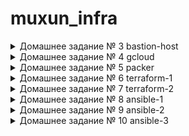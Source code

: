 # muxun_infra
<details><summary>Домашнее задание № 3 bastion-host</summary><p>

---

Подключение к someinternalhost в одну команду с помощью ключа передачи терминала в ssh

`ssh -tA home@35.210.12.2 ssh 10.132.0.3`

---
Алиасы в ssh_config

Нужно использовать параметр ProxyCommand:
~/.ssh/config с использованием netcat 

```
Host bastion
        HostName 35.210.12.2
        User home

Host someinternalhost
        ProxyCommand ssh bastion nc -q0 10.132.0.3 22

```

~/.ssh/config с использованием ключа -W

```
Host bastion
        HostName 35.210.12.2
        User home

Host someinternalhost
        ProxyCommand ssh -A bastion -W 10.132.0.3:22
```

---

Конфигурация подключения


```
bastion_IP = 35.210.12.2
someinternalhost_IP = 10.132.0.3
```

</p></details>



<details><summary>Домашнее задание № 4 gcloud</summary><p>

создан инстанс из gcloud <br> 
установлены ruby и mongodb <br>
задеплоено реддит прриложение <br>


```
testapp_IP = 34.76.222.110
testapp_port = 9292
```
создание нового инстанса с 
параметром стартап-скрипта 

```
gcloud compute instances create reddit-app \
--boot-disk-size=10GB \
--image-family ubuntu-1604-lts \
--image-project=ubuntu-os-cloud \
--machine-type=g1-small \
--tags puma-server \
--restart-on-failure \
----metadata-from-file startup-script=startup_script.sh

```


создание правила фаерволла для рандомного порта 8080(вместо 9292)

```
gcloud compute firewall-rules create another-default-puma-server \
 --network default  \
 --action allow  \
--direction ingress \
--rules tcp:8080  \
--source-ranges=0.0.0.0/0 \ 
--priority 1000  \
--target-tags puma-server
```


</p></details>

<details><summary>Домашнее задание № 5 packer</summary><p>
Packer - создание образов VM для различных провайдеров<br>

* установлен packer

```
cd ~
wget https://releases.hashicorp.com/packer/1.3.3/packer_1.3.3_linux_amd64.zip
unzip packer_1.3.3_linux_amd64.zip
sudo mv packer /usr/lib
rm packer_1.3.3_linux_amd64.zip

```

* произведена авторизация для аутентификации packer и terraform в GCP

```
gcloud auth application-default login

```

* создан шаблон для packer

```

 "builders": [
 {
 "type": "googlecompute",
 "project_id": "infra-226-212",
 "image_name": "reddit-base-{{timestamp}}",
 "image_family": "reddit-base",
 "source_image_family": "ubuntu-1604-lts",
 "zone": "europe-west1-b",
 "ssh_username": "appuser",
 "machine_type": "f1-micro"
 }
 ],
 "provisioners": [
 {
 "type": "shell",
 "script": "script/install_ruby.sh",
 "execute_command": "sudo {{.Path}}"
 },
 {
 "type": "shell",
 "script": "script/install_mongodb.sh",
 "execute_command": "sudo {{.Path}}"
 }
 ]
}

```

* на основе шаблона создан образ ubuntu1604 с предустановленными ruby и mongodb
* на основе образа создан инстанс и задеплоено приложение puma-server
* добавлено правило фаерволла для доступа к порту приложения 9292 инстанса reddit-app

* в шаблон добавлены параметры пользователя: обязательные для указания и указанные в самом шаблоне

```
{
   "variables": [
        {
        "project_id": null,
        "source_image_family": null,
        "machine_type": "f1-micro"
        }
        ],




  "builders": [
        {
        "type": "googlecompute",
        "project_id": "{{user `project_id`}}",
        "image_name": "reddit-base-{{timestamp}}",
        "image_family": "reddit-base",
        "source_image_family": "{{user `source_image_family`}}",
        "zone": "europe-west1-b",
        "ssh_username": "muxund",
        "machine_type": "{{user `machine_type`}}"
        }
        ],

 "provisioners": [
        {
        "type": "shell",
        "script": "script/install_ruby.sh",
        "execute_command": "sudo {{.Path}}"
        },

        {
        "type": "shell",
        "script": "script/install_mongodb.sh",
        "execute_command": "sudo {{.Path}}"
        }

        ]
}

```
*  созданы файлы переменных variables.json и variables.json.example с содержанием:

```
{

"project_id": "infra-226212",
"source_image_family": "ubuntu-1604-lts"

}

```

эти перменные будут вставляться в шаблон при создании образа с помощью команды:

```
packer build -var-file=variables.json ubuntu16.json
```

* добавлены параметры builder для GCP:
	- описание образа
	- размер и тип диска
	- название сети
	- теги

```
{
   "variables": 
	{
	"project_id": null,
	"source_image_family": null,
	"machine_type": "f1-micro",
	"image_description": "standart puma server on ubuntu",
	"disk_size": "10",
	"disk_type": "pd-standart",
	"network": "default",
	"tags": "reddit-app,http-server,https-server"
	}
	,




  "builders": [
	{
	"type": "googlecompute",
	"project_id": "{{user `project_id`}}",
	"image_name": "reddit-base-{{timestamp}}",
	"image_family": "reddit-base",
	"source_image_family": "{{user `source_image_family`}}",
	"zone": "europe-west1-b",
	"ssh_username": "muxund",
	"machine_type": "{{user `machine_type`}}",
	"image_description": "{{user `image_description`}}",
	"disk_size": "{{user `disk_size`}}",
	"disk_type": "{{user `disk_type`}}",
	"network": "{{user `network`}}",
	"tags": "{{user `tags`}}"

	}
	],

 "provisioners": [
	{
	"type": "shell",
	"script": "script/install_ruby.sh",
	"execute_command": "sudo {{.Path}}"
	},

	{
	"type": "shell",
	"script": "script/install_mongodb.sh",
	"execute_command": "sudo {{.Path}}"
	}

	]
}
```



</p></details>


<details><summary>Домашнее задание № 6 terraform-1</summary><p>

* установлен terraform

```
    wget https://releases.hashicorp.com/terraform/0.11.11/terraform_0.11.11_linux_amd64.zip \ 
    && unzip terraform_0.11.11_linux_amd64.zip \
    && sudo mv terraform /usr/bin \
    && terraform --version
```

* установен  и проинициализирован провайде в файле main.tf

```
    13:53 $ terraform init
    
    Initializing provider plugins...
    - Checking for available provider plugins on https://releases.hashicorp.com...
    - Downloading plugin for provider "google" (1.4.0)...
    
    Terraform has been successfully initialized!
    
    You may now begin working with Terraform. Try running "terraform plan" to see
    any changes that are required for your infrastructure. All Terraform commands
    should now work.
    
    If you ever set or change modules or backend configuration for Terraform,
    rerun this command to reinitialize your working directory. If you forget, other
```

* определил в файле main.tf ресурс для создания VM

```
    provider "google" {
            version = "1.4.0"
            project = "infra-226212"
            region = "europe-west1"
    }
    
    resource "google_compute_instance" "app" {
            name            = "reddit-app"
            machine_type    = "g1-small"
            zone            = "europe-west1-b"
            #определение загрузочного диска
            boot_disk {
                    initialize_params {
                            image = "reddit-base-1547821025"
                    }
            }
            #определение сетевого интерфейса
            network_interface {
                    # сеть , к которой присоеденить интерфейс
                    network = "default"
                    # использовать ephimeral IP для доступа в интернет
                    access_config {}
            }
    
    }
```

* перед установкой изменений проверим корректность конфиурации

 
```
    15:10 $ terraform plan
    Refreshing Terraform state in-memory prior to plan...
    The refreshed state will be used to calculate this plan, but will not be
    persisted to local or remote state storage.
    
    
    ------------------------------------------------------------------------
    
    An execution plan has been generated and is shown below.
    Resource actions are indicated with the following symbols:
      + create
    
    Terraform will perform the following actions:
    
      + google_compute_instance.app
          id:                                                  <computed>
          boot_disk.#:                                         "1"
          boot_disk.0.auto_delete:                             "true"
          boot_disk.0.device_name:                             <computed>
          boot_disk.0.disk_encryption_key_sha256:              <computed>
          boot_disk.0.initialize_params.#:                     "1"
          boot_disk.0.initialize_params.0.image:               "reddit-base-1547821025"
          can_ip_forward:                                      "false"
          cpu_platform:                                        <computed>
          create_timeout:                                      "4"
          instance_id:                                         <computed>
          label_fingerprint:                                   <computed>
          machine_type:                                        "g1-small"
          metadata_fingerprint:                                <computed>
          name:                                                "reddit-app"
          network_interface.#:                                 "1"
          network_interface.0.access_config.#:                 "1"
          network_interface.0.access_config.0.assigned_nat_ip: <computed>
          network_interface.0.access_config.0.nat_ip:          <computed>
          network_interface.0.address:                         <computed>
          network_interface.0.name:                            <computed>
          network_interface.0.network:                         "default"
          network_interface.0.network_ip:                      <computed>
          network_interface.0.subnetwork_project:              <computed>
          project:                                             <computed>
          scheduling.#:                                        <computed>
          self_link:                                           <computed>
          tags_fingerprint:                                    <computed>
          zone:                                                "europe-west1-b"
    
    
    Plan: 1 to add, 0 to change, 0 to destroy.
    
    ------------------------------------------------------------------------
    
    Note: You didn't specify an "-out" parameter to save this plan, so Terraform
    can't guarantee that exactly these actions will be performed if
    "terraform apply" is subsequently run.
```
* создана инфраструктура 
```
    15:25 $ terraform apply 
    
    An execution plan has been generated and is shown below.
    Resource actions are indicated with the following symbols:
      + create
    
    Terraform will perform the following actions:
    
      + google_compute_instance.app
          id:                                                  <computed>
          boot_disk.#:                                         "1"
          boot_disk.0.auto_delete:                             "true"
          boot_disk.0.device_name:                             <computed>
          boot_disk.0.disk_encryption_key_sha256:              <computed>
          boot_disk.0.initialize_params.#:                     "1"
          boot_disk.0.initialize_params.0.image:               "reddit-base-1547821025"
          can_ip_forward:                                      "false"
          cpu_platform:                                        <computed>
          create_timeout:                                      "4"
          instance_id:                                         <computed>
          label_fingerprint:                                   <computed>
          machine_type:                                        "g1-small"
          metadata_fingerprint:                                <computed>
          name:                                                "reddit-app"
          network_interface.#:                                 "1"
          network_interface.0.access_config.#:                 "1"
          network_interface.0.access_config.0.assigned_nat_ip: <computed>
          network_interface.0.access_config.0.nat_ip:          <computed>
          network_interface.0.address:                         <computed>
          network_interface.0.name:                            <computed>
          network_interface.0.network:                         "default"
          network_interface.0.network_ip:                      <computed>
          network_interface.0.subnetwork_project:              <computed>
          project:                                             <computed>
          scheduling.#:                                        <computed>
          self_link:                                           <computed>
          tags_fingerprint:                                    <computed>
          zone:                                                "europe-west1-b"
    
    
    Plan: 1 to add, 0 to change, 0 to destroy.
    
    Do you want to perform these actions?
      Terraform will perform the actions described above.
      Only 'yes' will be accepted to approve.
    
      Enter a value: yes
    
    google_compute_instance.app: Creating...
      boot_disk.#:                                         "" => "1"
      boot_disk.0.auto_delete:                             "" => "true"
      boot_disk.0.device_name:                             "" => "<computed>"
      boot_disk.0.disk_encryption_key_sha256:              "" => "<computed>"
      boot_disk.0.initialize_params.#:                     "" => "1"
      boot_disk.0.initialize_params.0.image:               "" => "reddit-base-1547821025"
      can_ip_forward:                                      "" => "false"
      cpu_platform:                                        "" => "<computed>"
      create_timeout:                                      "" => "4"
      instance_id:                                         "" => "<computed>"
      label_fingerprint:                                   "" => "<computed>"
      machine_type:                                        "" => "g1-small"
      metadata_fingerprint:                                "" => "<computed>"
      name:                                                "" => "reddit-app"
      network_interface.#:                                 "" => "1"
      network_interface.0.access_config.#:                 "" => "1"
      network_interface.0.access_config.0.assigned_nat_ip: "" => "<computed>"
      network_interface.0.access_config.0.nat_ip:          "" => "<computed>"
      network_interface.0.address:                         "" => "<computed>"
      network_interface.0.name:                            "" => "<computed>"
      network_interface.0.network:                         "" => "default"
      network_interface.0.network_ip:                      "" => "<computed>"
      network_interface.0.subnetwork_project:              "" => "<computed>"
      project:                                             "" => "<computed>"
      scheduling.#:                                        "" => "<computed>"
      self_link:                                           "" => "<computed>"
      tags_fingerprint:                                    "" => "<computed>"
      zone:                                                "" => "europe-west1-b"
    google_compute_instance.app: Still creating... (10s elapsed)
    google_compute_instance.app: Creation complete after 16s (ID: reddit-app)
    
    Apply complete! Resources: 1 added, 0 changed, 0 destroyed.
```

* добавлен в секцию resources пункт metadata
```
    metadata {
                    ssh-keys = "muxund:${file("~/.ssh/id_rsa.pub")}"            }
```


* создадан  файл outputs.tf

```
    output "app_external_ip" {
     value = "${google_compute_instance.app.network_interface.0.access_config.0.assigned_nat_ip}"
    

```
* задано с помощью терраформа правило фаерволла
```
    resource "google_compute_firewall" "firewall_puma" {
            name    = "allow-puma-default"
            #название сети , в которой действует правило
            network = "default"
            # что разрешаем 
            allow {
                    protocol = "tcp"
                    ports    = ["9292"]
            }
            # откуда разрешаем доступ
            source_ranges = ["0.0.0.0/0"]
            # правила дл яинстансов с тегами
            target_tags = ["reddit-app"]
```

* дополен main.tf провижинами

```
    provisioner "file" {
    source = "files/puma.service"
    destination = "/tmp/puma.service"
    }
    
    provisioner "remote-exec" {
     script = "files/deploy.sh"
    }
```

* определены параметры подключения для провиженов
```
connection {
 type = "ssh"
 user = "muxund"
 agent = false
 private_key = "${file("~/.ssh/id_rsa")}"
 }
```

* созданы файлы с переменными и определены  variable

</p></details>



<details><summary> Домашнее задание № 7 terraform-2</summary>
<p>

* создано правило фаерволла для ssh порта

```
#====FIREWALL SSH====
resource "google_compute_firewall" "firewall_ssh" {
  name    = "default-allow-ssh"
  network = "default"

  allow {
    protocol = "tcp"
    ports    = ["22"]
  }

  source_ranges = ["0.0.0.0/0"]
}

```

* в терраформ стэйт импортироване правило ssh портя, объявленное ранее

* создана неявная зависимость ресурсов внешнего ip и  ip инстанса

```

#====INSTANCE====
resource "google_compute_instance" "app" {
  name         = "reddit-app"
  machine_type = "g1-small"
  zone         = "${var.zone}"
  tags         = ["reddit-app"]
  boot_disk {
    initialize_params {
      image = "${var.disk_image}"
    }
  }

  network_interface {
    network = "default"
    access_config {
      nat_ip = "${google_compute_address.app_ip.address}"
    }
  }

  /....
}

#====ADDRESS====
resource "google_compute_address" "app_ip" {
  name   = "reddit-app-ip"
}


```

* в packer созданы шаблоны для подготовки образов app и db

* конфигурация terraform разбита на несколько частей 
	-app.tf
	-db.tf
	-main.tf
	-vpc.tf

* на основе предыдущих конфигураций созданы модули app db vpc

```
rovider "google" {
  version = "1.4.0"
  project = "${var.project}"
  region  = "${var.region}"
}

module "app" {
  source          = "../modules/app"
  public_key_path = "${var.public_key_path}"
  zone            = "${var.zone}"
  app_disk_image  = "${var.app_disk_image}"
}

module "db" {
  source          = "../modules/db"
  public_key_path = "${var.public_key_path}"
  zone            = "${var.zone}"
  db_disk_image   = "${var.db_disk_image}"
}

module "vpc" {
  source        = "../modules/vpc"
  source_ranges = ["182.126.72.77/32"]
}


```

* проверена работ по параметризации source_range  модуля vpc c помощью телнета

* созданы конфигурации для окружений stage и prod с раздичными параметрами vpc

* созданы 2 экземпляра storage-backet

```
provider "google" {
        version = "1.4.0"
        project = "${var.project}"
        region  = "${var.region}"
}


module "storage-bucket" {
        source = "SweetOps/storage-bucket/goog$
        version = "0.1.1"

        name = ["st_bucket1","st-bucket2"]

}

output storage-bucket_url {
        value = "${module.storage-bucket.url}"
}



```
</p></details>


<details><summary> Домашнее задание № 8 ansible-1</summary>
<p>

* ansible установлен с помощью apt install
* запущено stage окружение в терраформе и проверена доступность ssh telnetom
* создан inventory файл для хоста app и проверена доступность с помощью пинг

```
✔ ~/otus/hw9/muxun_infra/ansible [ansible-1 L|…1] 
13:50 $ ansible appserver -i ./inventory -m ping
appserver | SUCCESS => {
    "changed": false, 
    "ping": "pong"
}

```

* добавлен хост с базой данных в инвентори
* создан и параметрезиован ansible.cfg

```
[defaults]
inventory = ./inventory
remote_user = muxund
private_key_file = ~/.ssh/id_rsa
host_key_checking = False
retry_files_enabled = False
```
* проверен модуль ping с параметрами

```
✔ ~/otus/hw9/muxun_infra/ansible [ansible-1 L|✚ 1…1] 
14:20 $ ansible appserver -m ping
appserver | SUCCESS => {
    "changed": false, 
    "ping": "pong"
}
✔ ~/otus/hw9/muxun_infra/ansible [ansible-1 L|✚ 1…1] 
14:21 $ ansible dbserver -m ping
dbserver | SUCCESS => {
    "changed": false, 
    "ping": "pong"
}


```
* проверены ad-hoc команды

```
4:24 $ ansible dbserver -m command -a uptime
dbserver | SUCCESS | rc=0 >>
 11:28:28 up 55 min,  1 user,  load average: 0.00, 0.00, 0.00

✔ ~/otus/hw9/muxun_infra/ansible [ansible-1 L|✔] 
14:28 $ ansible dbserver -m command -a ifconfig
dbserver | SUCCESS | rc=0 >>
ens4      Link encap:Ethernet  HWaddr 42:01:0a:84:00:28  
          inet addr:10.132.0.40  Bcast:10.132.0.40  Mask:255.255.255.255
          inet6 addr: fe80::4001:aff:fe84:28/64 Scope:Link
          UP BROADCAST RUNNING MULTICAST  MTU:1460  Metric:1
          RX packets:1678 errors:0 dropped:0 overruns:0 frame:0
          TX packets:1552 errors:0 dropped:0 overruns:0 carrier:0
          collisions:0 txqueuelen:1000 
          RX bytes:1996685 (1.9 MB)  TX bytes:162152 (162.1 KB)

lo        Link encap:Local Loopback  
          inet addr:127.0.0.1  Mask:255.0.0.0
          inet6 addr: ::1/128 Scope:Host
          UP LOOPBACK RUNNING  MTU:65536  Metric:1
          RX packets:0 errors:0 dropped:0 overruns:0 frame:0
          TX packets:0 errors:0 dropped:0 overruns:0 carrier:0
          collisions:0 txqueuelen:1000 
          RX bytes:0 (0.0 B)  TX bytes:0 (0.0 B)
```

* создан inventory в формате yml и проверен

```
15:13 $ ansible all -m ping -i inventory.yaml 
dbserver | SUCCESS => {
    "changed": false, 
    "ping": "pong"
}
appserver | SUCCESS => {
    "changed": false, 
    "ping": "pong"
}
```

* проверены модули systemd и service

```
✔ ~/otus/hw9/muxun_infra/ansible [ansible-1 L|✚ 1…1] 
15:25 $ ansible db -m service -a name=mongod
dbserver | SUCCESS => {
    "changed": false, 
    "name": "mongod", 
    "status": {
        "ActiveEnterTimestamp": "Sat 2019-01-26 10:32:48 UTC", 
        "ActiveEnterTimestampMonotonic": "13819239", 
        "ActiveExitTimestampMonotonic": "0", 
        "ActiveState": "active", 
        "After": "sysinit.target basic.target network.target systemd-journald.socket system.slice", 
        "AllowIsolate": "no", 
        "AmbientCapabilities": "0", 
        "AssertResult": "yes", 
        "AssertTimestamp": "Sat 2019-01-26 10:32:48 UTC", 
        "AssertTimestampMonotonic": "13818217", 
        "Before": "multi-user.target shutdown.target", 
        "BlockIOAccounting": "no", 
        "BlockIOWeight": "18446744073709551615",
.......................

```

* создан playbook с заданием деплоя приложения

```
✔ ~/otus/hw9/muxun_infra/ansible [ansible-1 L|✚ 1…2] 
16:13 $ ansible-playbook clone.yml 

PLAY [Clone] ********************************************************************************

TASK [Gathering Facts] **********************************************************************
ok: [appserver]

TASK [Clone repo] ***************************************************************************
changed: [appserver]

PLAY RECAP **********************************************************************************
appserver      
```



</p></details>


<details><summary> Домашнее задание № 9 ansible-2</summary>
<p>

* создан playbook для управления конфигурациями и деплоя приложения
  - сценарии для каждого хоста
  - шаблоны конфиг файлов
  - сделан пробный прогон плэйбука
  - введены хэндлеры \ таски для деплоя приложения
  - плэйбук применён

```

✔ ~/otus/hw10/muxun_infra/ansible [ansible-2|✔] 
10:55 $ cat reddit_app_one_play.yml 
---
- name: Config host and deploy application # Описание сценария
  hosts: all # Хосты, на которых выполятся таски
  vars:
    mongo_bind_ip: 0.0.0.0 # переменная задается в vars
    db_host: 10.132.0.48


  tasks: # блок тасков(заданий)
    - name: меняю конфиг монги на db 
      become: true # выполняем задание от рута
      template:
        src:  templates/mongod.conf.j2 # путь до шаблона
        dest: /etc/mongod.conf # целевой путь на удаленном хосте
        mode: 0644  # права на файл
      tags: db-tag   # тэги задания 
      notify: restart mongod

    - name: устанавливаю пума юнит на app
      become: true
      copy:
        src:   files/puma.service
        dest: /etc/systemd/system/puma.service
      tags: app-tag
      notify: reload puma

    - name: добавляю конфиг подключения к бд на app
      template:
        src: templates/db_config.j2
        dest: /home/muxund/db_config
      tags: app-tag

    - name: enable puma для app
      become: true
      systemd: name=puma enabled=yes
      tags: app-tag

    - name: граблю приложение из гита на апп
      git:
        repo: 'https://github.com/express42/reddit.git'
        dest: /home/muxund/reddit
        version: monolith # <-- Указываем нужную ветку
      #tags: deploy-tag
      tags: app-tag
      notify: reload puma

    - name: инсталирую bundle на app
      bundler:
        state: present
        chdir: /home/muxund/reddit # <-- В какой директории выполнить команду bundle
     # tags: deploy-tag 
      tags: app-tag  
     

  handlers:
  - name: restart mongod
    become: true
    service: name=mongod state=restarted
    
  - name: reload puma
    become: true
    service: name=puma state=restarted 


```

<img src="https://s3.us-west-2.amazonaws.com/secure.notion-static.com/7a52878a-ad17-44a7-a307-10d54c0b7495/oneplayonescen.png?AWSAccessKeyId=ASIAT73L2G45HOBQHFM6&Expires=1548835308&Signature=F2GHKWsHutLGxyBqUyVon4JTu%2Bk%3D&x-amz-security-token=FQoGZXIvYXdzEBAaDKFv2hlRTRvWbXo8GiK3A4MOL4eBpO8a%2FMtwYA0RV3ELQOMwXpp%2BRTO6SZGg7Dd3GpB3kT2WNJcbZ7%2BS0SjBYAcmUW7tSvxbYz%2B1EA6GC3XXdGpPngpdgzCBVAA%2BjGfJX1br9c17ZjNYlXMmCnH6wFFtRkyZN8Kyy2OWPxmZ%2F7ZQo4aga6gFpN%2BmpQOIj0iLLiGW8vIcWb6ePYuhZeFd%2FeSKqSNNvvVACO%2F7O1KK157%2FU5l2W7fCMpXgE%2B4MNrRZbgHG3n8LSajbXTf5ttzvCPW%2BGM2FN2B658vQiiR1eDxVLmnW1EehTi7Y4ii0ABFAVA2jS0vz20uxYp1QxGo8nkJ1TaQTpDPplWsH9RKqG0PrYpegCERzc7yN7lkx%2Ba%2FXt0dXRku%2FYoNg467syn6gpoYgXE43Ip5EmZC2%2FQuLxEssZYo%2F2V8HOUm%2BLi5I72kCbplz8qd29bskxPu%2F95bLL8WYjtwNs1byHwhr6EcLC9isVRNm%2F4%2BuMqqoLHL7UV0NSfTrnHSTcQwnUeYoMbn9S1SJzYg10p10FFHdAS0CXVAbPAN%2B%2FGH%2F3VH16TfSDkB8eQ6ZJENIlCxkNv3IuG6BYK%2B7f3a%2FS5Qosd6%2F4gU%3D"></img>



* создан плэйбук с несколькими сценариями
* добавлен по образцу сценарий для деплоя

```

✔ ~/otus/hw10/muxun_infra/ansible [ansible-2|✔] 
10:55 $ cat reddit_app_multiple_plays.yml 
---
- name: Конфигурируем mongodb хост
  hosts: db
  tags: db-tag
  become: true
  vars:
    mongo_bind_ip: 0.0.0.0
  tasks:
    - name: Меняю конфиг монги на db 
      become: true
      template:
        src:  templates/mongod.conf.j2
        dest: /etc/mongod.conf
        mode: 0644
      tags: db-tag 
      notify: restart mongod
  handlers:
    - name: restart mongod
      service: name=mongod state=restarted 
    

- name: Конфигурируем хост app
  hosts: app
  tags: app-tag
  become: true
  vars:
    db_host: 10.132.0.50
  tasks:
    - name: Копируем юнит пума-сервис на app
      copy:
        src:   files/puma.service
        dest: /etc/systemd/system/puma.service
      notify: reload puma

    - name: Добавляем конфиг подключения к бд на app
      template:
        src: templates/db_config.j2
        dest: /home/muxund/db_config
        owner: muxund
        group: muxund

    - name: enable puma для app
      systemd: name=puma enabled=yes

  handlers:    
  - name: reload puma
    service: name=puma state=restarted 


- name: Деплой приложухи
  hosts: app
  tags: deploy-tag
  become: true
  tasks:
    - name: граблю приложение из гита на апп
      git:
        repo: 'https://github.com/express42/reddit.git'
        dest: /home/muxund/reddit
        version: monolith 
      notify: restart puma

    - name: инсталирую bundle на app
      bundler:
        state: present
        chdir: /home/muxund/reddit 

  handlers:
    - name: restart puma
      become: true
      systemd: name=puma state=restarted

```

<img src="https://s3.us-west-2.amazonaws.com/secure.notion-static.com/ecb50d66-3a42-496f-952c-1a976b76c883/multiplecneario.png?AWSAccessKeyId=ASIAT73L2G45BXVWHNL4&Expires=1548835300&Signature=B9Vv3iHADpVwnGxmTj3CufCoLSM%3D&x-amz-security-token=FQoGZXIvYXdzEBAaDBPLlI9NEA6JI8FadyK3A%2FOMK22s5I%2F6Mtck2ikT9Ssgwov4doSWwEkbYb5GeNn9SxdgeqOOQEFGTOfocKiWYtpuWyahhu6GAzM6dae0cnloA%2BQ0oE6Q1lKHCiz%2B0n6RWV%2BGTtLQNh%2BsIDy819Ih6skaKqxEVxWNTqXapf7EPYVEvzJTAP1YYrI5O9s3G9uOGSjURrb4mWyELOjydYkqmufvnyCDyhCHOLmLTU38i3BQuvBY12Yrkh5dIuAxetEOTS%2B5GFaWNd9QzBlHKOjLGJ4ie9MTojw2OpFjd3neuXBmw4RfsCiTJPlPloX%2FShXih8rPsesUu4mf7tSMq9rKbIVxmNR96tptwNwPNs5vTzSGL%2BX3m9LvZLGWQIHKmTRlcQ%2BuM8DEahSsW8ObYJc5d1yDTJw9J9iuIAVhOjht9t3dAcIxZ5fmxAoyo6g97mS0CIamTv8KJWiCbSRvPAaXueezbESxA6zUBJ7DZ704FsWVGfXBBSNbraN4NtUlqhHbCQ%2FsF3hv4on2fqMZOVE4hwmsulO0We8%2FCkbRbNB10dMD9CSDkdYuKtzlES8zf1fBTapdu8vR4WEB0pfwDR0zm4746hrtZjooluu%2F4gU%3D"></img>

* на основе предыдущих наработок создано несколько плэйбуков и объеденены с помощью import_playbook в site.yml

```

✔ ~/otus/hw10/muxun_infra/ansible [ansible-2|✔] 
11:06 $ cat app.yml db.yml deploy.yml
---
- name: Конфигурируем хост app
  hosts: app
  become: true
  vars:
    db_host: 10.132.15.194
  tasks:
    - name: Копируем юнит пума-сервис на app
      copy:
        src:   files/puma.service
        dest: /etc/systemd/system/puma.service
      notify: reload puma

    - name: Добавляем конфиг подключения к бд на app
      template:
        src: templates/db_config.j2
        dest: /home/muxund/db_config
        owner: muxund
        group: muxund

    - name: enable puma для app
      systemd: name=puma enabled=yes

  handlers:
  - name: reload puma
    service: name=puma state=restarted

---
- name: Конфигурируем mongodb хост
  hosts: db
  become: true
  vars:
    mongo_bind_ip: 0.0.0.0

  tasks:
    - name: Меняю конфиг монги на db
      become: true
      template:
        src:  templates/mongod.conf.j2
        dest: /etc/mongod.conf
        mode: 0644
      notify: restart mongod

  handlers:
    - name: restart mongod
      service: name=mongod state=restarted


---

- name: Деплой приложухи
  hosts: app
  tasks:
    - name: граблю приложение из гита на апп
      git:
        repo: 'https://github.com/express42/reddit.git'
        dest: /home/muxund/reddit
        version: monolith
      notify: restart puma

    - name: инсталирую bundle на app
      bundler:
        state: present
        chdir: /home/muxund/reddit

  handlers:
    - name: restart puma
      become: true
      systemd: name=puma state=restarted


```

<img src="https://s3.us-west-2.amazonaws.com/secure.notion-static.com/b4d5de0a-a1a3-4a00-95b0-c3c50b9b200a/siteplaybok.png?AWSAccessKeyId=ASIAT73L2G45NKA4IGFP&Expires=1548835706&Signature=7v4F63MzyiUbabM5V003%2FyAJT%2F8%3D&x-amz-security-token=FQoGZXIvYXdzEBAaDLtslAGySyHccT%2B42yK3Ay%2FjbK43hItaoZ%2FyzEUhWLAu2mTVRPTHPWU6C7U0S5BIn81P%2BmFfzU%2BnqK5gwVy6mvaXcTlMeRhB1gdQTy1TlBbIK%2BBcEiZGnYCp5hb3ae9Q7aTzyQb4C0i7kMbA0EqfOSG7oXw%2BYYAt%2BoHBNNUDSZieI4UA1IGyQMm0i7hB8tChfeKOV73RwWnPqGPgDF7IEgmQxzvNfWKTu7ZVH13SlPvJIkGmclrU%2BRU14dkzW0v2aZMN07JVPI1Sn7O5QJEIN%2BQccMgArPZchRg6y%2FQs6INIEcb%2FMCeci0%2BHm%2FaANwn1rhDW2fRxs8a7ZN53%2Bv3xQMCve1lrhL2q3K%2FdiDIWRjdNWP0hUZ66G7W7iWvuFjQWsSAE8MdgjCf%2BM8O0YFc00W4C5shivwNnVVcsExuWJiXVYSqjIv7S1HxZjoV0Dt7ZMHCOCaYn0bmpLBXNVEhDUulmVeIjc3GA1vzq8NjBRT0%2FaIs0KMOoQX9Wu4mltcKqNzbGIGGdtEDD8eD7JRcbZMA3bhe2JhZ8lqPwzOYl3dem7VhbxcovBHZS%2FsRjCaW1hmG5u2EUNPeXMymS%2F%2BPcUeA147qaIiUo5vG%2F4gU%3D"></img>


* созданы ansible сценарии для провиженов

```

 ~/otus/hw10/muxun_infra/ansible [ansible-2|✔] 
11:07 $ cat packer_*
---
- name: Install Ruby && Bundler
  hosts: all
  become: true
  tasks:
  # Установим в цикле все зависимости
  - name: Install ruby and rubygems and required packages
    apt: "name={{ item }} state=present"
    with_items:
      - ruby-full
      - ruby-bundler
      - build-essential
---
- name: Install MongoDB 3.2
  hosts: all
  become: true
  tasks:
  # Добавим ключ репозитория для последующей работы с ним
  - name: Add APT key
    apt_key:
      id: EA312927
      keyserver: keyserver.ubuntu.com

  # Подключаем репозиторий с пакетами mongodb
  - name: Add APT repository
    apt_repository:
      repo: deb [ arch=amd64,arm64 ] http://repo.mongodb.org/apt/ubuntu xenial/mongodb-org/3.2 multiverse
      state: present

  # Выполним установку пакета
  - name: Install mongodb package
    apt:
      name: mongodb-org
      state: present

  # Включаем сервис
  - name: Configure service supervisor
    systemd:
      name: mongod
      enabled: yes


```

* и созданы новые образы app и db
* на основе образов пересоздана stage инфраструктура
* применен ansible-playbook

<img src="https://s3.us-west-2.amazonaws.com/secure.notion-static.com/60cf0422-9826-44e2-835f-0f242c533a62/.png?AWSAccessKeyId=ASIAT73L2G45EHF4HKSE&Expires=1548836023&Signature=cNX2LMgQUjsmoS4JSVfPNrmY4l4%3D&x-amz-security-token=FQoGZXIvYXdzEBAaDCJ4eBBhbRochVGzeiK3A3YLk3NUWJaiHPwlFGWUlXkya6SjR12CgmtxKyGvOeQqJ%2FKhaiJnUNDIwyLhKEYr93AoMI0rqTTeoV9Hv%2ByZEX2xiqu9d4%2FucQNCjc%2FPHlz926x8Z2TMi%2BgR%2FaQfTDz81hH2lagTFPxXqdT7QmE1QQOva0MndDnlAYoSbnwnGtMRSaWM1kaIX1tG8aP4FIi2ZreRGYzrZHb8vJRHdJw86%2Flw8EwzIin041LPVe8u9o0Cay7Xim%2BJtT5qPHQkTmzrOtEB4JVns0%2F%2F1m%2FJs7T2Eg7WdHqM5aeDWsiiPICxBVXk0f4kSKbcXOcsyznKSuSZC6gZtQX61UY7trKc%2BhhylbcBN8V5ufOz0%2BzWemldAIsaeK8lneuoYuMc4jycRAd8IK48Tnl1vWpDLcWtWgFeJjckryFkxHUmoK6FylRDEpAIfRrEPxKy8rhc8MSYW%2B3lqP4As1KawEGMIVyUAp5GIRE3K15ylKb7SWdEDiRUZC%2FyYb0%2FXL7UQEfDicbhalJwDf1LZnUt8NAEKRfzrSMdMRv%2BVS9Pw8VMSIhzvwOFpnPehr6LYWIp8bhTzmf6FO03%2B3zeL%2BOT6zgo8tq%2F4gU%3D"></img>



</p>
</details>


 
<details><summary> Домашнее задание № 10 ansible-3 </summary>
<p>
 * созданы роли для app и db, протестирован playbook
  <img src="https://s3.us-west-2.amazonaws.com/secure.notion-static.com/b7b8855c-f5ba-4221-92c6-a24daeb3c131/ansible-rolesdeploying.png?AWSAccessKeyId=ASIAT73L2G45HG2B6BHH&Expires=1549439120&Signature=c610Li5Wmvr%2BZQARz%2FBBn7As7y0%3D&x-amz-security-token=FQoGZXIvYXdzELP%2F%2F%2F%2F%2F%2F%2F%2F%2F%2FwEaDJHQ5%2Fdu0QjGY3n3sCK3A5HXafhgWwDmKC0SdRBW1u%2Fuq9tc20qDDbeVbWBRibid8d94RLR5yuZBPhsiEKi6ekJdd1hlnP6eNc5S9%2FBzy0cok32EXSz7ATX8vDxoLvVXM2RQziyAWyvfnoCyq384E3zzDJY9naP6GC3vc1qeo0ogAoVi5hrH2GiDilcQl%2BWQddu8WMPKElDMtbwZFZjrBUhCaoCCGJokTuKP4cxXUgiJyqokj4BeV3RGpETeTOiLFiwx3cqfmHa4KeYAEFIV7ddzZ18Q3cu6WZnJ3nB01GHlXT9N2u4EmFECe6yIupXDCgdbqPHEQw68eLdaoPX0cSZ2LS6OEBOJHv%2BuCO36JnyfpU29bAUa9LiPgxRt2d%2B%2FbxaFopIOJCGx4u%2BAr0YdobbEhW9a0tGs3S88FJt4lyM9XSNp2cWbcBeyjSJURMRhtw3Ar7o22h%2BbzEnhsB%2F6G8AYII3uhzX1yPdMEuarP1XAo3Hjk%2FTSTQEL5k8yd0kvJgHb2M9GB9sJ74YHlJbPAyrrw8FmvOitsMW9ExE3KgLtRo8En9pthktqW1u8S4KMzuFPqHU3Mue%2BaCKFZz2eXdFVYhiC4Uwo9djj4gU%3D"></img>

 * созданы окружения prod и stage c различными inventory файлами и group_vars
 * проведена организация директории ansible с выделением playbooks, roles, environments
 * проверены playbooks на stage и prod окружения

 - stage
 <img src="https://s3.us-west-2.amazonaws.com/secure.notion-static.com/968b263c-7340-4819-a0fa-ff615aaa92d3/grandplaybookansible.png?AWSAccessKeyId=ASIAT73L2G45KHQDLEGM&Expires=1549439391&Signature=OtHFhnZziRC8zxKggvpaASk9jHc%3D&x-amz-security-token=FQoGZXIvYXdzELT%2F%2F%2F%2F%2F%2F%2F%2F%2F%2FwEaDKCY5cxB7OL%2FLmfyUSK3A%2Bgz4jyHNlrwd%2Boo85PJWm%2Bjxi3Lo8hBZU5IUHXIm0985REOfCN8xMuwu85BxzftWER91LfbEJhsBWhiggLnDHEEFlVEOeIBagZaXNaQUHqhcngPg8Km04YEB8hme1M6dysaxr%2FXU8EZuMuKihUlM5foKSWTJ2MbRP9Kd0fmI8A4VPXTBYlTPYhJAiKMK7puSl51JDtVSNCp2gPmCQjdzOZYFHfptaPGSSpE8%2Bu%2Bg92Ne003XgdKoTcmS74gLYZ5FWorfsD4JXJ5IlPbAzDmr%2FwNJTVWZwt83hqkhH0bKv2asNSOXyDa7D59R6ukxYi9j1fIZrezYTINrCjeJ1fv4p%2Bs%2F2RsLv4YQ%2Bs9EVnjF%2B5tpxyyXWsFY3vI6EYDvk7jZtLPatRw6oKAoNpJ1Lk6jr94bne%2BywlGfeQoi2LcjDSP5PqLrao1C12dVsjn224KcLg3nCStDX94Oc6wHvSOjA4AHaUFWaW72AB2fFl3mf9CVskfVQ8%2BozDdH53RXpncbym0JrhirXliOr3ag5LwWByJfxKb6n30Eo4ETAR%2B84KW2y1UDvPQa55BW2TrmSDf%2BccZwwbajJAord%2Fj4gU%3D"></img>

 - prod
<img src="https://s3.us-west-2.amazonaws.com/secure.notion-static.com/ec79141c-ad4d-4d06-9737-484e513ada6b/prodgrandansible.png?AWSAccessKeyId=ASIAT73L2G45KSE4NB7B&Expires=1549439762&Signature=InNjadZpnLEuxMh84UVpC9OITDs%3D&x-amz-security-token=FQoGZXIvYXdzELT%2F%2F%2F%2F%2F%2F%2F%2F%2F%2FwEaDJk3Wg44oWFA54SwniK3A2JTdXTl3gkOjYATnq38FVcfgIMxvCpulokSC%2FCfoef%2Fh40QMB1jSL3ff%2B89N1xDUKYYxYmr95L4sQVL38uAMQ7gA%2B0QxgJNeqiUPKxnP67JIroNticGp5Ob7qbotK9przAoW3HY73xVafMP7OrXv60EplgDYLHPYWmQe8JUPo1fIvWnkEHrxgHBIh76wbCKKYIicLT%2FFcMjs8p%2B7SWoVUpnkg2OhU5mDv5puZPECWxCnltjXc16HJWkk7amGXhGEaKNmALj%2BDhoePKq8BW5YNNuRPI%2FU8d%2BHma%2B1OT3MafuBj3GJiNbe8AoInRPO5%2B0zOlR%2B%2BdDbsk2ZcyWN7emuaQJ8xJbutaJ5QXqTXBKHFxDT12mrbwkOoYoq3R0jxvSPtCkR%2BMIsIVh0aUiKheUf%2FXhhGRcK1Jli0iH92%2FNqMSKbLwbsciayc8ZeYVI1P1JooKMzVsAXRgkI%2FVBaSA%2FQ0JaKbaZzyc2%2BBGDrRYh191r9HPGxWDfFIxPdquiPsfSlmNC8A6wNE0Q0OsXiuYGrzWv5FSoQmjQFlaMSr8HzUAPRUSv8i9bNCv3Gdtdp3ZS9PGa9GGBIa4o6eDj4gU%3D"></img>

 * в роли добавлена роль jdauphant.nginx из ansible-galaxy
 * в конфиг terraform добавлено правило фаерволла на доступ по 80 порту
 * проверена работа на stage окружении с применением роли nginx 
   в процессе работы столкнулся с проблемой dpkg\lock для тасков роли nginx
   проблемы решал вручную удалением локов и перезапуском плэйбука

<img src="https://s3.us-west-2.amazonaws.com/secure.notion-static.com/51962773-0b23-4952-ab0b-886b2df0a551/deploywithnginx.png?AWSAccessKeyId=ASIAT73L2G45NKZQGLHA&Expires=1549439558&Signature=Ct69t96POXfrgIz%2BmPZ7AD8npHk%3D&x-amz-security-token=FQoGZXIvYXdzELT%2F%2F%2F%2F%2F%2F%2F%2F%2F%2FwEaDKDvW23Pv5OQV80kzyK3A2Non4lmcT59OgiuZ03cMsf5nbJycKdAtGml%2FuvPDXFvtYyutWUao%2Bmc1Rv4Byogjf0NGu0m2pCmg1eiZpbkOnMK9v8vcL8GUnCxnkZWzigeKpFdWq4wYgKYsB6rs4cApch9B1CVF82esLoatlqgOEU%2BeZQqX21NIBdQyvRfvLpg70yfGyItDVDfSNnTPurM31RJ3AumUL1JQvcS2zTksCPOeNxNk66GV0gYjH4hKYt3TL2%2B36ytmOC2MG4GvPbzfy032kJFmvjj6Fj5ZoRcywb1cWr1Ii3ZWxKK2QO1%2FEvkMrnfI7%2B8TajgpP9LcsM%2FQ2usEyZWgiLXiPVY9OnNqFihfYerxJjiuDCRkHkZaubatC0QqCVF7TylcGeFxPriQynPCOsZJHI9LB%2BA63lgTJYckRDKtKuVRFU9huTqfulQFyUuVlr0NV%2FCL6v6VO2zzFqUrnbUJ87Xsp5yKRBr3gjvwHsa48H9oG6by5GTKIb1HLl3icx6NPeCP9oxOZEZpR8XJ%2FF3C1DP0DKjPbtgwJXaTkG5ZRYijHPc8tNvF5qKpRfmox95bghBQfn37VMoHg6tNe4nkXIouePj4gU%3D"></img>

 * использован ansible-vault для создания зашифрованного списка юзеров и паролей

</p>
</details>
